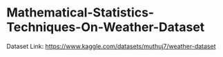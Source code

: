 # Mathematical-Statistics-Techniques-On-Weather-Dataset
Dataset Link: https://www.kaggle.com/datasets/muthuj7/weather-dataset
